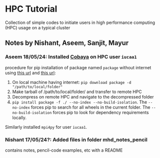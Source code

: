 # HPC Tutorial
Collection of simple codes to initiate users in high performance computing (HPC) usage on a typical cluster

## Notes by Nishant, Aseem, Sanjit, Mayur

### Aseem 18/05/24: Installed [Cobaya](https://cobaya.readthedocs.io/en/latest/index.html) on HPC user `iucaa1`
procedure for pip installation of package named `package` without internet using [this url](https://stackoverflow.com/questions/36725843/installing-python-packages-without-internet-and-using-source-code-as-tar-gz-and) and [this url](https://stackoverflow.com/questions/75514846/pip-says-version-40-8-0-of-setuptools-does-not-satisfy-requirement-of-setuptools):
1. On local machine having internet: `pip download package -d "/path/to/local/folder"`
2. Make tarball of /path/to/local/folder/ and transfer to remote HPC
3. Decompress on remote HPC and navigate to the decompressed folder
4. `pip install package -f ./ --no-index --no-build-isolation`. The `--no-index` forces pip to search for all wheels in the current folder. The `--no-build-isolation` forces pip to look for dependency requirements locally.

Similarly installed `mpi4py` for user `iucaa1`.

### Nishant 17/05/24?: Added files in folder mhd_notes_pencil
contains notes, pencil-code examples, etc with a README
